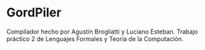 # GordPiler
Compilador hecho por Agustín Brogliatti y Luciano Esteban.
Trabajo práctico 2 de Lenguajes Formales y Teoría de la Computación.
